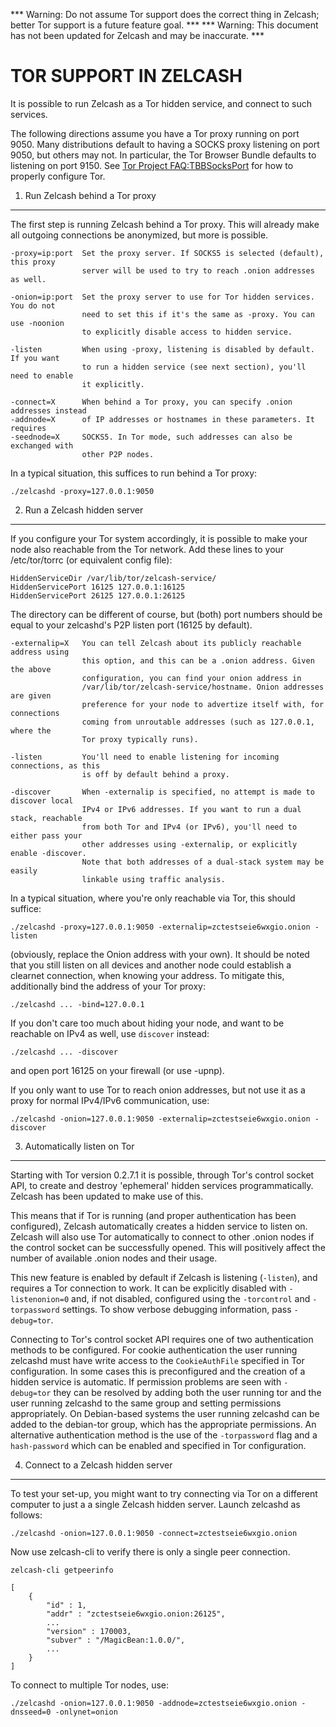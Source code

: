 *** Warning: Do not assume Tor support does the correct thing in Zelcash; better Tor support is a future feature goal. ***
*** Warning: This document has not been updated for Zelcash and may be inaccurate. ***

TOR SUPPORT IN ZELCASH
====================

It is possible to run Zelcash as a Tor hidden service, and connect to such services.

The following directions assume you have a Tor proxy running on port 9050. Many distributions default to having a SOCKS proxy listening on port 9050, but others may not. In particular, the Tor Browser Bundle defaults to listening on port 9150. See [Tor Project FAQ:TBBSocksPort](https://www.torproject.org/docs/faq.html.en#TBBSocksPort) for how to properly
configure Tor.


1. Run Zelcash behind a Tor proxy
-------------------------------

The first step is running Zelcash behind a Tor proxy. This will already make all
outgoing connections be anonymized, but more is possible.

	-proxy=ip:port  Set the proxy server. If SOCKS5 is selected (default), this proxy
	                server will be used to try to reach .onion addresses as well.

	-onion=ip:port  Set the proxy server to use for Tor hidden services. You do not
	                need to set this if it's the same as -proxy. You can use -noonion
	                to explicitly disable access to hidden service.

	-listen         When using -proxy, listening is disabled by default. If you want
	                to run a hidden service (see next section), you'll need to enable
	                it explicitly.

	-connect=X      When behind a Tor proxy, you can specify .onion addresses instead
	-addnode=X      of IP addresses or hostnames in these parameters. It requires
	-seednode=X     SOCKS5. In Tor mode, such addresses can also be exchanged with
	                other P2P nodes.

In a typical situation, this suffices to run behind a Tor proxy:

	./zelcashd -proxy=127.0.0.1:9050


2. Run a Zelcash hidden server
----------------------------

If you configure your Tor system accordingly, it is possible to make your node also
reachable from the Tor network. Add these lines to your /etc/tor/torrc (or equivalent
config file):

	HiddenServiceDir /var/lib/tor/zelcash-service/
	HiddenServicePort 16125 127.0.0.1:16125
	HiddenServicePort 26125 127.0.0.1:26125

The directory can be different of course, but (both) port numbers should be equal to
your zelcashd's P2P listen port (16125 by default).

	-externalip=X   You can tell Zelcash about its publicly reachable address using
	                this option, and this can be a .onion address. Given the above
	                configuration, you can find your onion address in
	                /var/lib/tor/zelcash-service/hostname. Onion addresses are given
	                preference for your node to advertize itself with, for connections
	                coming from unroutable addresses (such as 127.0.0.1, where the
	                Tor proxy typically runs).

	-listen         You'll need to enable listening for incoming connections, as this
	                is off by default behind a proxy.

	-discover       When -externalip is specified, no attempt is made to discover local
	                IPv4 or IPv6 addresses. If you want to run a dual stack, reachable
	                from both Tor and IPv4 (or IPv6), you'll need to either pass your
	                other addresses using -externalip, or explicitly enable -discover.
	                Note that both addresses of a dual-stack system may be easily
	                linkable using traffic analysis.

In a typical situation, where you're only reachable via Tor, this should suffice:

	./zelcashd -proxy=127.0.0.1:9050 -externalip=zctestseie6wxgio.onion -listen

(obviously, replace the Onion address with your own). It should be noted that you still
listen on all devices and another node could establish a clearnet connection, when knowing
your address. To mitigate this, additionally bind the address of your Tor proxy:

	./zelcashd ... -bind=127.0.0.1

If you don't care too much about hiding your node, and want to be reachable on IPv4
as well, use `discover` instead:

	./zelcashd ... -discover

and open port 16125 on your firewall (or use -upnp).

If you only want to use Tor to reach onion addresses, but not use it as a proxy
for normal IPv4/IPv6 communication, use:

	./zelcashd -onion=127.0.0.1:9050 -externalip=zctestseie6wxgio.onion -discover


3. Automatically listen on Tor
--------------------------------

Starting with Tor version 0.2.7.1 it is possible, through Tor's control socket
API, to create and destroy 'ephemeral' hidden services programmatically.
Zelcash has been updated to make use of this.

This means that if Tor is running (and proper authentication has been configured),
Zelcash automatically creates a hidden service to listen on. Zelcash will also use Tor
automatically to connect to other .onion nodes if the control socket can be
successfully opened. This will positively affect the number of available .onion
nodes and their usage.

This new feature is enabled by default if Zelcash is listening (`-listen`), and
requires a Tor connection to work. It can be explicitly disabled with `-listenonion=0`
and, if not disabled, configured using the `-torcontrol` and `-torpassword` settings.
To show verbose debugging information, pass `-debug=tor`.

Connecting to Tor's control socket API requires one of two authentication methods to be 
configured. For cookie authentication the user running zelcashd must have write access 
to the `CookieAuthFile` specified in Tor configuration. In some cases this is 
preconfigured and the creation of a hidden service is automatic. If permission problems 
are seen with `-debug=tor` they can be resolved by adding both the user running tor and 
the user running zelcashd to the same group and setting permissions appropriately. On 
Debian-based systems the user running zelcashd can be added to the debian-tor group, 
which has the appropriate permissions. An alternative authentication method is the use 
of the `-torpassword` flag and a `hash-password` which can be enabled and specified in 
Tor configuration.


4. Connect to a Zelcash hidden server
-----------------------------------

To test your set-up, you might want to try connecting via Tor on a different computer to just a
a single Zelcash hidden server. Launch zelcashd as follows:

	./zelcashd -onion=127.0.0.1:9050 -connect=zctestseie6wxgio.onion

Now use zelcash-cli to verify there is only a single peer connection.

	zelcash-cli getpeerinfo

	[
	    {
	        "id" : 1,
	        "addr" : "zctestseie6wxgio.onion:26125",
	        ...
	        "version" : 170003,
	        "subver" : "/MagicBean:1.0.0/",
	        ...
	    }
	]

To connect to multiple Tor nodes, use:

	./zelcashd -onion=127.0.0.1:9050 -addnode=zctestseie6wxgio.onion -dnsseed=0 -onlynet=onion
